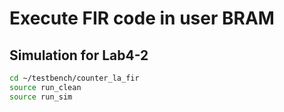 # Execute FIR code in user BRAM

## Simulation for Lab4-2
```sh
cd ~/testbench/counter_la_fir
source run_clean
source run_sim
```
